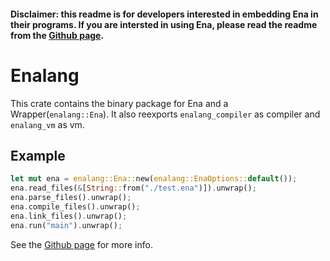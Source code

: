#### Disclaimer: this readme is for developers interested in embedding Ena in their programs. If you are intersted in using Ena, please read the readme from the [Github page](https://github.com/kislball/ena).

# Enalang

This crate contains the binary package for Ena and a Wrapper(`enalang::Ena`). It also reexports `enalang_compiler` as compiler and `enalang_vm` as vm.

## Example

```rs
let mut ena = enalang::Ena::new(enalang::EnaOptions::default());
ena.read_files(&[String::from("./test.ena")]).unwrap();
ena.parse_files().unwrap();
ena.compile_files().unwrap();
ena.link_files().unwrap();
ena.run("main").unwrap();
```

See the [Github page](https://github.com/kislball/ena) for more info.